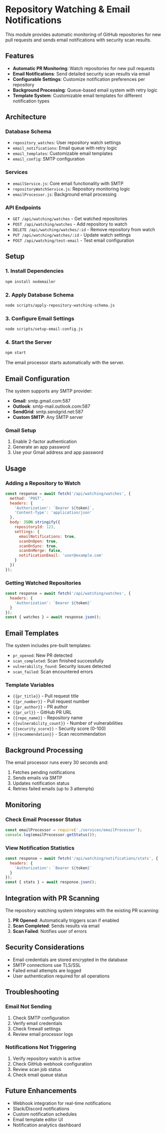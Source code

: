 # Repository Watching & Email Notifications

This module provides automatic monitoring of GitHub repositories for new pull requests and sends email notifications with security scan results.

## Features

- **Automatic PR Monitoring**: Watch repositories for new pull requests
- **Email Notifications**: Send detailed security scan results via email
- **Configurable Settings**: Customize notification preferences per repository
- **Background Processing**: Queue-based email system with retry logic
- **Template System**: Customizable email templates for different notification types

## Architecture

### Database Schema

- `repository_watches`: User repository watch settings
- `email_notifications`: Email queue with retry logic
- `email_templates`: Customizable email templates
- `email_config`: SMTP configuration

### Services

- `emailService.js`: Core email functionality with SMTP
- `repositoryWatchService.js`: Repository monitoring logic
- `emailProcessor.js`: Background email processing

### API Endpoints

- `GET /api/watching/watches` - Get watched repositories
- `POST /api/watching/watches` - Add repository to watch
- `DELETE /api/watching/watches/:id` - Remove repository from watch
- `PUT /api/watching/watches/:id` - Update watch settings
- `POST /api/watching/test-email` - Test email configuration

## Setup

### 1. Install Dependencies

```bash
npm install nodemailer
```

### 2. Apply Database Schema

```bash
node scripts/apply-repository-watching-schema.js
```

### 3. Configure Email Settings

```bash
node scripts/setup-email-config.js
```

### 4. Start the Server

```bash
npm start
```

The email processor starts automatically with the server.

## Email Configuration

The system supports any SMTP provider:

- **Gmail**: smtp.gmail.com:587
- **Outlook**: smtp-mail.outlook.com:587
- **SendGrid**: smtp.sendgrid.net:587
- **Custom SMTP**: Any SMTP server

### Gmail Setup

1. Enable 2-factor authentication
2. Generate an app password
3. Use your Gmail address and app password

## Usage

### Adding a Repository to Watch

```javascript
const response = await fetch('/api/watching/watches', {
  method: 'POST',
  headers: {
    'Authorization': `Bearer ${token}`,
    'Content-Type': 'application/json'
  },
  body: JSON.stringify({
    repositoryId: 123,
    settings: {
      emailNotifications: true,
      scanOnOpen: true,
      scanOnSync: true,
      scanOnMerge: false,
      notificationEmail: 'user@example.com'
    }
  })
});
```

### Getting Watched Repositories

```javascript
const response = await fetch('/api/watching/watches', {
  headers: {
    'Authorization': `Bearer ${token}`
  }
});
const { watches } = await response.json();
```

## Email Templates

The system includes pre-built templates:

- `pr_opened`: New PR detected
- `scan_completed`: Scan finished successfully
- `vulnerability_found`: Security issues detected
- `scan_failed`: Scan encountered errors

### Template Variables

- `{{pr_title}}` - Pull request title
- `{{pr_number}}` - Pull request number
- `{{pr_author}}` - PR author
- `{{pr_url}}` - GitHub PR URL
- `{{repo_name}}` - Repository name
- `{{vulnerability_count}}` - Number of vulnerabilities
- `{{security_score}}` - Security score (0-100)
- `{{recommendation}}` - Scan recommendation

## Background Processing

The email processor runs every 30 seconds and:

1. Fetches pending notifications
2. Sends emails via SMTP
3. Updates notification status
4. Retries failed emails (up to 3 attempts)

## Monitoring

### Check Email Processor Status

```javascript
const emailProcessor = require('./services/emailProcessor');
console.log(emailProcessor.getStatus());
```

### View Notification Statistics

```javascript
const response = await fetch('/api/watching/notifications/stats', {
  headers: {
    'Authorization': `Bearer ${token}`
  }
});
const { stats } = await response.json();
```

## Integration with PR Scanning

The repository watching system integrates with the existing PR scanning:

1. **PR Opened**: Automatically triggers scan if enabled
2. **Scan Completed**: Sends results via email
3. **Scan Failed**: Notifies user of errors

## Security Considerations

- Email credentials are stored encrypted in the database
- SMTP connections use TLS/SSL
- Failed email attempts are logged
- User authentication required for all operations

## Troubleshooting

### Email Not Sending

1. Check SMTP configuration
2. Verify email credentials
3. Check firewall settings
4. Review email processor logs

### Notifications Not Triggering

1. Verify repository watch is active
2. Check GitHub webhook configuration
3. Review scan job status
4. Check email queue status

## Future Enhancements

- Webhook integration for real-time notifications
- Slack/Discord notifications
- Custom notification schedules
- Email template editor UI
- Notification analytics dashboard
